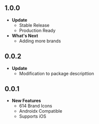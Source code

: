 ## 1.0.0

- **Update**
  - Stable Release
  - Production Ready
- **What's Next**
  - Adding more brands

## 0.0.2

- **Update**
  - Modification to package descripttion

## 0.0.1

- **New Features**
  - 614 Brand Icons
  - Androidx Compatible
  - Supports iOS
